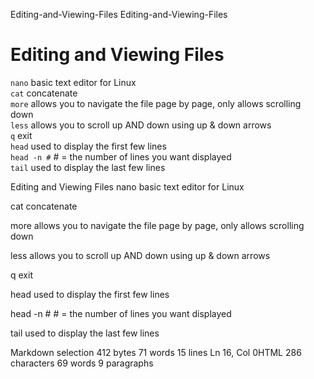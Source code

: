 Editing-and-Viewing-Files
Editing-and-Viewing-Files
# Editing and Viewing Files

`nano` basic text editor for Linux<br>
`cat` concatenate<br>
`more` allows you to navigate the file page by page, only allows scrolling down<br>
`less` allows you to scroll up AND down using up & down arrows<br>
`q` exit<br>
`head` used to display the first few lines<br>
`head -n #` # = the number of lines you want displayed <br>
`tail` used to display the last few lines<br>





Editing and Viewing Files
nano basic text editor for Linux

cat concatenate

more allows you to navigate the file page by page, only allows scrolling down

less allows you to scroll up AND down using up & down arrows

q exit

head used to display the first few lines

head -n # # = the number of lines you want displayed

tail used to display the last few lines

Markdown selection 412 bytes 71 words 15 lines Ln 16, Col 0HTML 286 characters 69 words 9 paragraphs
